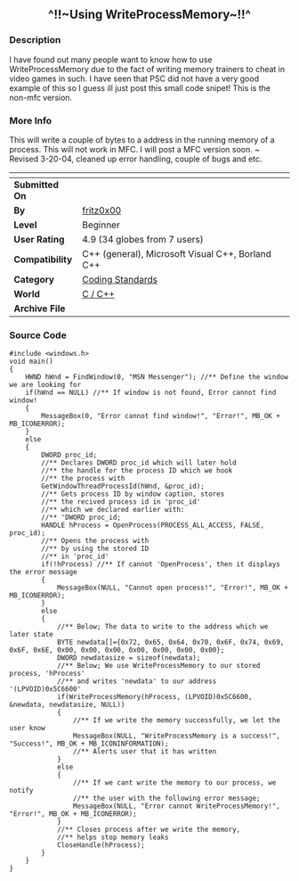 ﻿<div align="center">

## ^\!\!\~Using WriteProcessMemory\~\!\!^


</div>

### Description

I have found out many people want to know how to use WriteProcessMemory due to the fact of writing memory trainers to cheat in video games in such. I have seen that PSC did not have a very good example of this so I guess ill just post this small code snipet! This is the non-mfc version.
 
### More Info
 
This will write a couple of bytes to a address in the running memory of a process. This will not work in MFC. I will post a MFC version soon. ~ Revised 3-20-04, cleaned up error handling, couple of bugs and etc.


<span>             |<span>
---                |---
**Submitted On**   |
**By**             |[fritz0x00](https://github.com/Planet-Source-Code/PSCIndex/blob/master/ByAuthor/fritz0x00.md)
**Level**          |Beginner
**User Rating**    |4.9 (34 globes from 7 users)
**Compatibility**  |C\+\+ \(general\), Microsoft Visual C\+\+, Borland C\+\+
**Category**       |[Coding Standards](https://github.com/Planet-Source-Code/PSCIndex/blob/master/ByCategory/coding-standards__3-32.md)
**World**          |[C / C\+\+](https://github.com/Planet-Source-Code/PSCIndex/blob/master/ByWorld/c-c.md)
**Archive File**   |[](https://github.com/Planet-Source-Code/fritz0x00-using-writeprocessmemory__3-5741/archive/master.zip)





### Source Code

```
#include <windows.h>
void main()
{
	HWND hWnd = FindWindow(0, "MSN Messenger"); //** Define the window we are looking for
	if(hWnd == NULL) //** If window is not found, Error cannot find window!
	{
		MessageBox(0, "Error cannot find window!", "Error!", MB_OK + MB_ICONERROR);
	}
	else
	{
		DWORD proc_id;
		//** Declares DWORD proc_id which will later hold
		//** the handle for the process ID which we hook
		//** the process with
		GetWindowThreadProcessId(hWnd, &proc_id);
		//** Gets process ID by window caption, stores
		//** the recived process id in 'proc_id'
		//** which we declared earlier with:
		//** 'DWORD proc_id;
		HANDLE hProcess = OpenProcess(PROCESS_ALL_ACCESS, FALSE, proc_id);
		//** Opens the process with
		//** by using the stored ID
		//** in 'proc_id'
		if(!hProcess) //** If cannot 'OpenProcess', then it displays the error message
		{
			MessageBox(NULL, "Cannot open process!", "Error!", MB_OK + MB_ICONERROR);
		}
		else
		{
			//** Below; The data to write to the address which we later state
			BYTE newdata[]={0x72, 0x65, 0x64, 0x70, 0x6F, 0x74, 0x69, 0x6F, 0x6E, 0x00, 0x00, 0x00, 0x00, 0x00, 0x00, 0x00};
			DWORD newdatasize = sizeof(newdata);
			//** Below; We use WriteProcessMemory to our stored process, 'hProcess'
			//** and writes 'newdata' to our address '(LPVOID)0x5C6600'
			if(WriteProcessMemory(hProcess, (LPVOID)0x5C6600, &newdata, newdatasize, NULL))
			{
				//** If we write the memory successfully, we let the user know
				MessageBox(NULL, "WriteProcessMemory is a success!", "Success!", MB_OK + MB_ICONINFORMATION);
				//** Alerts user that it has written
			}
			else
			{
				//** If we cant write the memory to our process, we notify
				//** the user with the following error message;
				MessageBox(NULL, "Error cannot WriteProcessMemory!", "Error!", MB_OK + MB_ICONERROR);
			}
			//** Closes process after we write the memory,
			//** helps stop memory leaks
			CloseHandle(hProcess);
		}
	}
}
```

